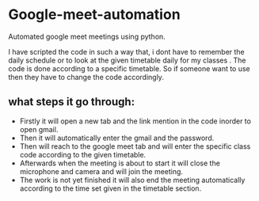 # Google-meet-automation
Automated google meet meetings using python.

I have scripted the code in such a way that, i dont have to remember the daily schedule or to look at the given timetable daily for my classes . 
The code is done according to a specific timetable. So if someone want to use then they have to change the code accordingly.
## what steps it go through:
* Firstly it will open a new tab and the link mention in the code inorder to open gmail.
* Then it will automatically enter the gmail and the password.
* Then will reach to the google meet tab and will enter the specific class code according to the given timetable.
* Afterwards when the meeting is about to start it will close the microphone and camera and will join the meeting.
* The work is not yet finished it will also end the meeting automatically according to the time set given in the timetable section.
